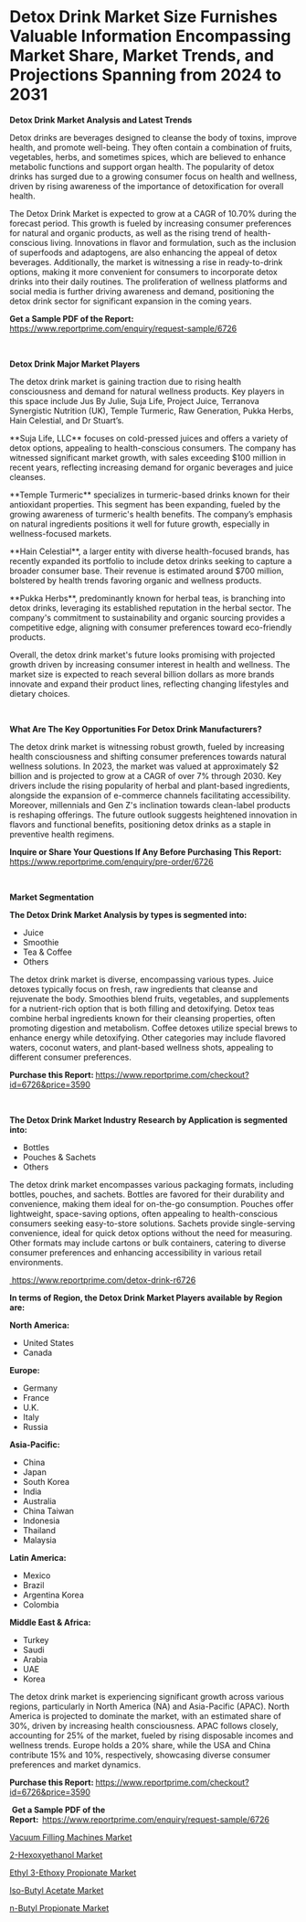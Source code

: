 <p><h1>Detox Drink Market Size Furnishes Valuable Information Encompassing Market Share, Market Trends, and Projections Spanning from 2024 to 2031</h1></p><p><strong>Detox Drink Market Analysis and Latest Trends</strong></p>
<p><p>Detox drinks are beverages designed to cleanse the body of toxins, improve health, and promote well-being. They often contain a combination of fruits, vegetables, herbs, and sometimes spices, which are believed to enhance metabolic functions and support organ health. The popularity of detox drinks has surged due to a growing consumer focus on health and wellness, driven by rising awareness of the importance of detoxification for overall health.</p><p>The Detox Drink Market is expected to grow at a CAGR of 10.70% during the forecast period. This growth is fueled by increasing consumer preferences for natural and organic products, as well as the rising trend of health-conscious living. Innovations in flavor and formulation, such as the inclusion of superfoods and adaptogens, are also enhancing the appeal of detox beverages. Additionally, the market is witnessing a rise in ready-to-drink options, making it more convenient for consumers to incorporate detox drinks into their daily routines. The proliferation of wellness platforms and social media is further driving awareness and demand, positioning the detox drink sector for significant expansion in the coming years.</p></p>
<p><strong>Get a Sample PDF of the Report:&nbsp;</strong> <a href="https://www.reportprime.com/enquiry/request-sample/6726?utm_campaign=1411&utm_medium=2&utm_source=Github&utm_content=ia&utm_term=18102024&utm_id=detox-drink">https://www.reportprime.com/enquiry/request-sample/6726</a></p>
<p>&nbsp;</p>
<p><strong>Detox Drink Major Market Players</strong></p>
<p><p>The detox drink market is gaining traction due to rising health consciousness and demand for natural wellness products. Key players in this space include Jus By Julie, Suja Life, Project Juice, Terranova Synergistic Nutrition (UK), Temple Turmeric, Raw Generation, Pukka Herbs, Hain Celestial, and Dr Stuart’s.</p><p>**Suja Life, LLC** focuses on cold-pressed juices and offers a variety of detox options, appealing to health-conscious consumers. The company has witnessed significant market growth, with sales exceeding $100 million in recent years, reflecting increasing demand for organic beverages and juice cleanses.</p><p>**Temple Turmeric** specializes in turmeric-based drinks known for their antioxidant properties. This segment has been expanding, fueled by the growing awareness of turmeric's health benefits. The company’s emphasis on natural ingredients positions it well for future growth, especially in wellness-focused markets.</p><p>**Hain Celestial**, a larger entity with diverse health-focused brands, has recently expanded its portfolio to include detox drinks seeking to capture a broader consumer base. Their revenue is estimated around $700 million, bolstered by health trends favoring organic and wellness products.</p><p>**Pukka Herbs**, predominantly known for herbal teas, is branching into detox drinks, leveraging its established reputation in the herbal sector. The company's commitment to sustainability and organic sourcing provides a competitive edge, aligning with consumer preferences toward eco-friendly products.</p><p>Overall, the detox drink market's future looks promising with projected growth driven by increasing consumer interest in health and wellness. The market size is expected to reach several billion dollars as more brands innovate and expand their product lines, reflecting changing lifestyles and dietary choices.</p></p>
<p>&nbsp;</p>
<p><strong>What Are The Key Opportunities For Detox Drink Manufacturers?</strong></p>
<p><p>The detox drink market is witnessing robust growth, fueled by increasing health consciousness and shifting consumer preferences towards natural wellness solutions. In 2023, the market was valued at approximately $2 billion and is projected to grow at a CAGR of over 7% through 2030. Key drivers include the rising popularity of herbal and plant-based ingredients, alongside the expansion of e-commerce channels facilitating accessibility. Moreover, millennials and Gen Z's inclination towards clean-label products is reshaping offerings. The future outlook suggests heightened innovation in flavors and functional benefits, positioning detox drinks as a staple in preventive health regimens.</p></p>
<p><strong>Inquire or Share Your Questions If Any Before Purchasing This Report:</strong> <a href="https://www.reportprime.com/enquiry/pre-order/6726?utm_campaign=1411&utm_medium=2&utm_source=Github&utm_content=ia&utm_term=18102024&utm_id=detox-drink">https://www.reportprime.com/enquiry/pre-order/6726</a></p>
<p>&nbsp;</p>
<p><strong>Market Segmentation</strong></p>
<p><strong>The Detox Drink Market Analysis by types is segmented into:</strong></p>
<p><ul><li>Juice</li><li>Smoothie</li><li>Tea & Coffee</li><li>Others</li></ul></p>
<p><p>The detox drink market is diverse, encompassing various types. Juice detoxes typically focus on fresh, raw ingredients that cleanse and rejuvenate the body. Smoothies blend fruits, vegetables, and supplements for a nutrient-rich option that is both filling and detoxifying. Detox teas combine herbal ingredients known for their cleansing properties, often promoting digestion and metabolism. Coffee detoxes utilize special brews to enhance energy while detoxifying. Other categories may include flavored waters, coconut waters, and plant-based wellness shots, appealing to different consumer preferences.</p></p>
<p><strong>Purchase this Report:&nbsp;</strong><a href="https://www.reportprime.com/checkout?id=6726&price=3590&utm_campaign=1411&utm_medium=2&utm_source=Github&utm_content=ia&utm_term=18102024&utm_id=detox-drink">https://www.reportprime.com/checkout?id=6726&price=3590</a></p>
<p>&nbsp;</p>
<p><strong>The Detox Drink Market Industry Research by Application is segmented into:</strong></p>
<p><ul><li>Bottles</li><li>Pouches & Sachets</li><li>Others</li></ul></p>
<p><p>The detox drink market encompasses various packaging formats, including bottles, pouches, and sachets. Bottles are favored for their durability and convenience, making them ideal for on-the-go consumption. Pouches offer lightweight, space-saving options, often appealing to health-conscious consumers seeking easy-to-store solutions. Sachets provide single-serving convenience, ideal for quick detox options without the need for measuring. Other formats may include cartons or bulk containers, catering to diverse consumer preferences and enhancing accessibility in various retail environments.</p></p>
<p><a href="https://www.reportprime.com/detox-drink-r6726?utm_campaign=1411&utm_medium=2&utm_source=Github&utm_content=ia&utm_term=18102024&utm_id=detox-drink">&nbsp;https://www.reportprime.com/detox-drink-r6726</a></p>
<p><strong>In terms of Region, the Detox Drink Market Players available by Region are:</strong></p>
<p>
    <p> <strong> North America: </strong>
        <ul>
            <li>United States</li>
            <li>Canada</li>
        </ul>
        </p> 
    <p> <strong> Europe: </strong>
        <ul>
            <li>Germany</li>
            <li>France</li>
            <li>U.K.</li>
            <li>Italy</li>
            <li>Russia</li>
        </ul>
        </p> 
    <p> <strong> Asia-Pacific: </strong>
        <ul>
            <li>China</li>
            <li>Japan</li>
            <li>South Korea</li>
            <li>India</li>
            <li>Australia</li>
            <li>China Taiwan</li>
            <li>Indonesia</li>
            <li>Thailand</li>
            <li>Malaysia</li>
        </ul>
        </p> 
    <p> <strong> Latin America: </strong>
        <ul>
            <li>Mexico</li>
            <li>Brazil</li>
            <li>Argentina Korea</li>
            <li>Colombia</li>
        </ul>
        </p> 
    <p> <strong> Middle East & Africa: </strong>
        <ul>
            <li>Turkey</li>
            <li>Saudi</li>
            <li>Arabia</li>
            <li>UAE</li>
            <li>Korea</li>
        </ul>
    </p>
    </p>
<p><p>The detox drink market is experiencing significant growth across various regions, particularly in North America (NA) and Asia-Pacific (APAC). North America is projected to dominate the market, with an estimated share of 30%, driven by increasing health consciousness. APAC follows closely, accounting for 25% of the market, fueled by rising disposable incomes and wellness trends. Europe holds a 20% share, while the USA and China contribute 15% and 10%, respectively, showcasing diverse consumer preferences and market dynamics.</p></p>
<p><strong>Purchase this Report: </strong><a href="https://www.reportprime.com/checkout?id=6726&price=3590&utm_campaign=1411&utm_medium=2&utm_source=Github&utm_content=ia&utm_term=18102024&utm_id=detox-drink">https://www.reportprime.com/checkout?id=6726&price=3590</a></p>
<p>&nbsp;<strong>Get a Sample PDF of the Report:&nbsp;&nbsp;</strong><a href="https://www.reportprime.com/enquiry/request-sample/6726?utm_campaign=1411&utm_medium=2&utm_source=Github&utm_content=ia&utm_term=18102024&utm_id=detox-drink">https://www.reportprime.com/enquiry/request-sample/6726</a></p>
<p><strong></strong></p>
<p><p><a href="https://issuu.com/reportprime-2/docs/vacuum-filling-machines-market-size_764488dbb55757?utm_campaign=1411&utm_medium=2&utm_source=Github&utm_content=ia&utm_term=18102024&utm_id=detox-drink">Vacuum Filling Machines Market</a></p><p><a href="https://www.linkedin.com/pulse/2-hexoxyethanol-market-trends-focusing-insight-forecast-analysis-dg5cf?utm_campaign=1411&utm_medium=2&utm_source=Github&utm_content=ia&utm_term=18102024&utm_id=detox-drink">2-Hexoxyethanol Market</a></p><p><a href="https://www.linkedin.com/pulse/ethyl-3-ethoxy-propionate-landscape-product-spectrum-market-bqslf?utm_campaign=1411&utm_medium=2&utm_source=Github&utm_content=ia&utm_term=18102024&utm_id=detox-drink">Ethyl 3-Ethoxy Propionate Market</a></p><p><a href="https://www.linkedin.com/pulse/iso-butyl-acetate-industry-sector-market-dynamics-future-canpf?utm_campaign=1411&utm_medium=2&utm_source=Github&utm_content=ia&utm_term=18102024&utm_id=detox-drink">Iso-Butyl Acetate Market</a></p><p><a href="https://www.linkedin.com/pulse/comprehensive-n-butyl-propionate-market-report-segmentation-zwsbf?utm_campaign=1411&utm_medium=2&utm_source=Github&utm_content=ia&utm_term=18102024&utm_id=detox-drink">n-Butyl Propionate Market</a></p></p>